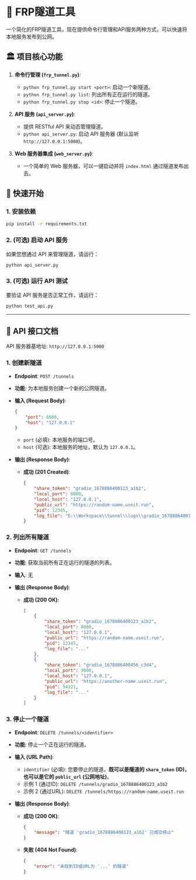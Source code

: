 # 🚀 FRP隧道工具

一个简化的FRP隧道工具，现在提供命令行管理和API服务两种方式，可以快速将本地服务发布到公网。

## 🏛️ 项目核心功能

1.  **命令行管理 (`frp_tunnel.py`)**:
    *   `python frp_tunnel.py start <port>`: 启动一个新隧道。
    *   `python frp_tunnel.py list`: 列出所有正在运行的隧道。
    *   `python frp_tunnel.py stop <id>`: 停止一个隧道。

2.  **API 服务 (`api_server.py`)**:
    *   提供 RESTful API 来动态管理隧道。
    *   `python api_server.py`: 启动 API 服务器 (默认监听 `http://127.0.0.1:5000`)。

3.  **Web 服务器集成 (`web_server.py`)**:
    *   一个简单的 Web 服务器，可以一键启动并将 `index.html` 通过隧道发布出去。

## 🚀 快速开始

### 1. 安装依赖

```bash
pip install -r requirements.txt
```

### 2. (可选) 启动 API 服务

如果您想通过 API 来管理隧道，请运行：
```bash
python api_server.py
```

### 3. (可选) 运行 API 测试

要验证 API 服务是否正常工作，请运行：
```bash
python test_api.py
```

---

## 📖 API 接口文档

API 服务器基地址: `http://127.0.0.1:5000`

### 1. 创建新隧道

-   **Endpoint**: `POST /tunnels`
-   **功能**: 为本地服务创建一个新的公网隧道。

-   **输入 (Request Body)**:
    ```json
    {
        "port": 8080,
        "host": "127.0.0.1"
    }
    ```
    -   `port` (必填): 本地服务的端口号。
    -   `host` (可选): 本地服务的地址，默认为 `127.0.0.1`。

-   **输出 (Response Body)**:
    -   **成功 (201 Created)**:
        ```json
        {
            "share_token": "gradio_1678886400123_a1b2",
            "local_port": 8080,
            "local_host": "127.0.0.1",
            "public_url": "https://random-name.useit.run",
            "pid": 12345,
            "log_file": "E:\\Workspace\\tunnel\\logs\\gradio_1678886400123_a1b2.log"
        }
        ```

### 2. 列出所有隧道

-   **Endpoint**: `GET /tunnels`
-   **功能**: 获取当前所有正在运行的隧道的列表。

-   **输入**: 无

-   **输出 (Response Body)**:
    -   **成功 (200 OK)**:
        ```json
        [
            {
                "share_token": "gradio_1678886400123_a1b2",
                "local_port": 8080,
                "local_host": "127.0.0.1",
                "public_url": "https://random-name.useit.run",
                "pid": 12345,
                "log_file": "..."
            },
            {
                "share_token": "gradio_1678886400456_c3d4",
                "local_port": 9000,
                "local_host": "127.0.0.1",
                "public_url": "https://another-name.useit.run",
                "pid": 54321,
                "log_file": "..."
            }
        ]
        ```

### 3. 停止一个隧道

-   **Endpoint**: `DELETE /tunnels/<identifier>`
-   **功能**: 停止一个正在运行的隧道。

-   **输入 (URL Path)**:
    -   `identifier` (必填): 您要停止的隧道。**既可以是隧道的 `share_token` (ID)，也可以是它的 `public_url` (公网地址)**。
    -   示例 1 (通过ID): `DELETE /tunnels/gradio_1678886400123_a1b2`
    -   示例 2 (通过URL): `DELETE /tunnels/https://random-name.useit.run`

-   **输出 (Response Body)**:
    -   **成功 (200 OK)**:
        ```json
        {
            "message": "隧道 'gradio_1678886400123_a1b2' 已成功停止"
        }
        ```
    -   **失败 (404 Not Found)**:
        ```json
        {
            "error": "未找到ID或URL为 '...' 的隧道"
        }
        ```